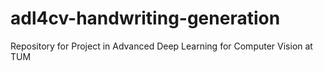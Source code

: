 # adl4cv-handwriting-generation
Repository for Project in Advanced Deep Learning for Computer Vision at TUM
